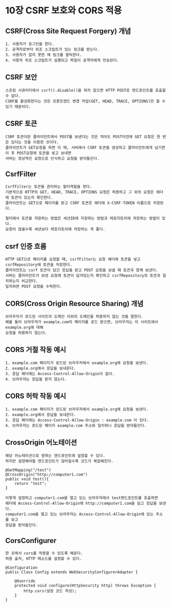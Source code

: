 # 10장 CSRF 보호와 CORS 적용

## CSRF(Cross Site Request Forgery) 개념
    1. 사용자가 로그인을 한다.
    2. 공격자로부터 위조 스크립트가 있는 링크를 받는다.
    3. 사용자가 알지 못한 채 링크를 클릭한다.
    4. 사용자 위조 스크립트가 실행되고 파일이 공격자에게 전송된다.

## CSRF 보안
    스프링 시큐리티에서 csrf().disable()을 하지 않으면 HTTP POST로 엔드포인트를 호출할 수 없다.
    CSRF를 활성화한다는 것은 프론트엔드 변경 작업(GET, HEAD, TRACE, OPTIONS)만 할 수 있기 때문이다.

## CSRF 토큰
    CSRF 토큰이란 클라이언트에서 POST를 보낸다는 것은 적어도 POST이전에 GET 요청은 한 번은 있다는 것을 이용한 것이다.
    클라이언트가 GET요청을 하면 이 때, 서버에서 CSRF 토큰을 생성하고 클라이언트에게 넘기면 이 후 POST요청에 토큰을 넣고 보내면
    서버는 정상적인 요청으로 인식하고 요청을 받아들인다.

## CsrfFilter
    CsrfFilter는 토큰을 관리하는 필터역할을 한다.
    기본적으로 HTTP의 GET, HEAD, TRACE, OPTIONS 요청은 허용하고 그 외의 요청은 헤더에 토큰이 있는지 확인한다.
    클라이언트는 GET으로 페이지를 받고 CSRF 토큰은 헤더에 X-CSRF-TOKEN 이름으로 저장된다.
    
    필터에서 토큰을 저장하는 방법은 세션ID에 저장하는 방법과 레포지토리에 저장하는 방법이 있다.
    요청이 많을수록 세션보다 레포지토리에 저장하는 게 좋다.
    
## csrf 인증 흐름
    HTTP GET으로 페이지를 요청할 때, csrfFilter는 요청 헤더에 토큰을 넣고 csrfRepository에 토큰을 저장한다.
    클라이언트는 csrf 토큰이 담긴 응답을 받고 POST 요청을 보낼 때 토큰과 함께 보낸다.
    서버는 클라이언트가 보낸 요청에 토큰이 담겨있는지 확인하고 csrfRepository의 토큰과 일치하는지 비교한다.
    일치하면 POST 요청을 수락한다.

## CORS(Cross Origin Resource Sharing) 개념
    브라우저가 로드된 사이트의 도메인 이외의 도메인을 허용하지 않는 것을 말한다.
    예를 들어 브라우저가 example.com의 페이지를 로드 받으면, 브라우저는 이 사이트에서 example.org에 대해
    요청을 허용하지 않는다.

## CORS 거절 작동 예시
    1. example.com 페이지가 로드된 브라우저에서 example.org에 요청을 보낸다.
    2. example.org에서 응답을 보내온다.
    3. 응답 헤더에는 Access-Control-Allow-Origin이 없다.
    4. 브라우저는 응답을 받지 않는다.

## CORS 허락 작동 예시
    1. example.com 페이지가 로드된 브라우저에서 example.org에 요청을 보낸다.
    2. example.org에서 응답을 보내온다.
    3. 응답 헤더에는 Access-Control-Allow-Origin : example.com 이 있다.
    4. 브라우저는 로드된 페이지 example.com 주소와 일치하니 응답을 받아들인다.

## CrossOrigin 어노테이션
    해당 어노테이션으로 원하는 엔드포인트에 설정할 수 있다.
    하지만 설정해야할 엔드포인트가 많아질수록 코드가 복잡해진다.

    @GetMapping("/test")
    @CrossOrigin("http://computer1.com")
    public void test(){
        return "test";
    }
    
    이렇게 설정하고 computer1.com을 열고 있는 브라우저에서 test엔드포인트롤 호출하면
    헤더에 Access-Control-Allow-Origin에 http://computer1.com을 담고 응답을 보낸다.
    computer1.com을 열고 있는 브라우저는 Access-Control-Allow-Origin에 있는 주소를 보고
    응답을 받아들인다.

## CorsConfigurer
    한 곳에서 cors를 적용할 수 있도록 해준다.
    허용 출처, HTTP 메소드를 설정할 수 있다.
    
    @Configuration
    public Class Config extends WebSecurityConfigurerAdapter {
        
        @Override
        protected void configure(HttpSecurity http) throws Exception {
            http.cors(설정 코드 작성);
        }
    }
    

    

    